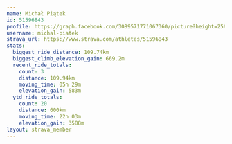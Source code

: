 ```yaml
---
name: Michał Piątek
id: 51596843
profile: https://graph.facebook.com/3089571771067360/picture?height=256&width=256
username: michal-piatek
strava_url: https://www.strava.com/athletes/51596843
stats:
  biggest_ride_distance: 109.74km
  biggest_climb_elevation_gain: 669.2m
  recent_ride_totals:
    count: 3
    distance: 109.94km
    moving_time: 05h 29m
    elevation_gain: 583m
  ytd_ride_totals:
    count: 20
    distance: 600km
    moving_time: 22h 03m
    elevation_gain: 3588m
layout: strava_member
--- 
```


